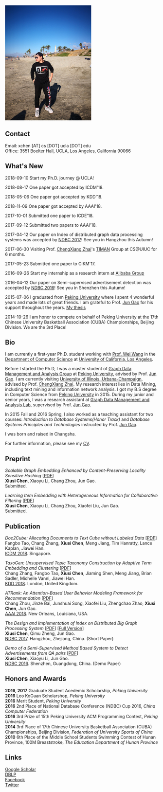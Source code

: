 ![Octocat](images/IMG_1847.JPG)
<!-- ![Branching](images/IMG_1847.JPG) -->

## Contact
Email: xchen [AT] cs [DOT] ucla [DOT] edu    
Office: 3551 Boelter Hall, UCLA, Los Angeles, California 90066    

## What's New
2018-09-10 Start my Ph.D. journey @ UCLA!

2018-08-17 One paper got accepted by ICDM'18.

2018-05-06 One paper got accepted by KDD'18.

2018-11-09 One paper got accepted by AAAI'18.

2017-10-01 Submitted one paper to ICDE'18.

2017-09-12 Submitted two papers to AAAI'18.

2017-04-12 Our paper on Index of distributed graph data processing systems was accepted by [NDBC 2017](http://www.cs.zju.edu.cn/ndbc2017/)! See you in Hangzhou this Autumn!

2017-06-30 Visiting Prof. [ChengXiang Zhai](http://czhai.cs.illinois.edu/)'s [TIMAN](http://sifaka.cs.uiuc.edu/ir/index.html) Group at CS@UIUC for 6 months.

2017-05-23 Submitted one paper to CIKM'17.

2016-09-26 Start my internship as a research intern at [Alibaba Group](http://www.alibabagroup.com/en/global/home)

2016-04-12 Our paper on Semi-supervised advertisement detection was accepted by [NDBC 2016](http://csse.szu.edu.cn/ndbc2016/index.shtml)! See you in Shenzhen this Autumn!

2015-07-06 I graduated from [Peking University](http://www.pku.edu.cn/) where I spent 4 wonderful years and made lots of great friends. I am grateful to Prof. [Jun Gao]() for his support throughout the years. [My thesis](papers/thesis.pdf)

2014-10-26 I am honor to compete on behalf of Peking University at the 17th Chinese University Basketball Association (CUBA) Championships, Beijing Division. We are the 3rd Place!

## Bio
I am currently a first-year Ph.D. student working with [Prof. Wei Wang](http://web.cs.ucla.edu/~weiwang/) in the [Department of Computer Science](https://www.cs.ucla.edu/) at  [University of California, Los Angeles](http://www.ucla.edu/). 

Before I started the Ph.D, I was a master student of [Graph Data Management and Analysis Group]() at [Peking University](www.pku.edu.cn), advised by Prof. [Jun Gao](http://eecs.pku.edu.cn/teaching/inservice/search/Detail/?ID=1817). I am currently visiting [University of Illinois, Urbana-Champaign](http://www.cs.uiuc.edu/), advised by Prof. [ChengXiang Zhai](http://czhai.cs.illinois.edu/). My research interest lies in Data Mining, including text mining and information network analysis. I got my B.S degree in Computer Science from [Peking University](http://www.pku.edu.cn/) in 2015. During my junior and senior years, I was a research assistant at [Graph Data Management and Analysis Lab](http://0-1-2-3-all.com:5000/), supervised by Prof. [Jun Gao](http://eecs.pku.edu.cn/teaching/inservice/search/Detail/?ID=1817).

In 2015 Fall and 2016 Spring, I also worked as a teaching assistant for two courses: _Introduction to Database Systems(Honor Track)_ and _Database Systems Principles and Technologies_ instructed by Prof. [Jun Gao](http://eecs.pku.edu.cn/teaching/inservice/search/Detail/?ID=1817).

I was born and raised in Changsha.

For further information, please see my [CV](CV.pdf).

## Preprint
_Scalable Graph Embedding Enhanced by Content-Preserving Locality Sensitive Hashing_ [[PDF](papers/aaai18.pdf)]    
**Xiusi Chen**, Xiaoyu Li, Chang Zhou, Jun Gao.    
Submitted.

_Learning Item Embedding with Heterogeneous Information for Collaborative Filtering_ [[PDF](papers/icde18.pdf)]    
**Xiusi Chen**, Xiaoyu Li, Chang Zhou, Xiaofei Liu, Jun Gao.    
Submitted.



## Publication
_Doc2Cube: Allocating Documents to Text Cube without Labeled Data_ [[PDF](http://chaozhang.org/papers/icdm18.pdf)]    
Fangbo Tao, Chang Zhang, **Xiusi Chen**, Meng Jiang, Tim Hanratty, Lance Kaplan, Jiawei Han.    
[ICDM 2018](http://icdm2018.org/). Singapore.


_TaxoGen: Unsupervised Topic Taxonomy Construction by Adaptive Term Embedding and Clustering_ [[PDF](http://delivery.acm.org/10.1145/3230000/3220064/p2701-zhang.pdf?ip=131.179.49.186&id=3220064&acc=ACTIVE%20SERVICE&key=CA367851C7E3CE77%2E79535EF926D6BC05%2E4D4702B0C3E38B35%2E4D4702B0C3E38B35&__acm__=1543628672_ac235d30fba1750ceaae158e46248e19)]    
Chang Zhang, Fangbo Tao, **Xiusi Chen**, Jiaming Shen, Meng Jiang, Brian Sadler, Michelle Vanni, Jiawei Han.    
[KDD 2018](https://www.kdd.org/kdd2018/). London, United Kingdom.

_ATRank: An Attention-Based User Behavior Modeling Framework for Recommendation_ [[PDF](papers/aaai18_zhou.pdf)]    
Chang Zhou, Jinze Bai, Junshuai Song, Xiaofei Liu, Zhengchao Zhao, **Xiusi Chen**, Jun Gao.    
[AAAI 2018](https://aaai.org/Conferences/AAAI-18/). New Orleans, Louisiana, USA.

_The Design and Implementation of Index on Distributed Big Graph Processing System_ [[PDF](papers/ndbc17short.pdf)] [[Full Version](papers/ndbc17.pdf)]    
**Xiusi Chen**, Qimu Zheng, Jun Gao.    
[NDBC 2017](http://www.cs.zju.edu.cn/ndbc2017/index.html). Hangzhou, Zhejiang, China. (Short Paper)

_Demo of a Semi-Supervised Method Based System to Detect Advertisements from QA pairs_ [[PDF](papers/ndbc16.pdf)]    
**Xiusi Chen**, Xiaoyu Li, Jun Gao.    
[NDBC 2016](http://csse.szu.edu.cn/ndbc2016/index.shtml). Shenzhen, Guangdong, China. (Demo Paper)

## Honors and Awards
**2016, 2017**  Graduate Student Acedemic Scholarship, _Peking University_     
**2016**  Leo KoGuan Scholarshop, _Peking University_    
**2016**  Merit Student, _Peking University_     
**2016**  2nd Place of National Database Conference (NDBC) Cup 2016, _China Computer Federation_    
**2016**  3rd Prize of 15th Peking University ACM Programming Contest, _Peking University_    
**2014**  3rd Place of 17th Chinese University Basketball Association (CUBA) Championships, Beijing Division, _Federation of University Sports of China_   
**2010**  6th Place of the Middle School Students Swimming Contest of Hunan Province, 100M Breaststroke, _The Education Department of Hunan Province_    

## Links
[Google Scholar](https://scholar.google.ca/citations?user=JqGAil4AAAAJ&hl=en)    
[DBLP](http://dblp.org/pers/hd/c/Chen:Xiusi)    
[Facebook](https://www.facebook.com/xiusi.chen)    
[Twitter](https://twitter.com/XtremSup)    



